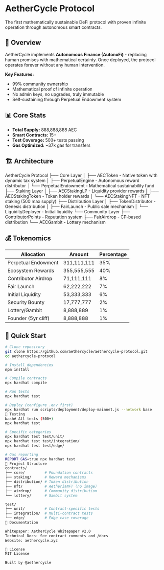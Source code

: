 # AetherCycle Protocol

The first mathematically sustainable DeFi protocol with proven infinite operation through autonomous smart contracts.

## 🚀 Overview

AetherCycle implements **Autonomous Finance (AutonoFi)** - 
replacing human promises with mathematical certainty. Once deployed, the protocol operates forever without any human intervention.

**Key Features:**
- 99% community ownership
- Mathematical proof of infinite operation
- No admin keys, no upgrades, truly immutable
- Self-sustaining through Perpetual Endowment system

## 📊 Core Stats
- **Total Supply:** 888,888,888 AEC
- **Smart Contracts:** 15+
- **Test Coverage:** 500+ tests passing
- **Gas Optimized:** ~37k gas for transfers

## 🏗️ Architecture
AetherCycle Protocol
├── Core Layer
│   ├── AECToken - Native token with dynamic tax system
│   ├── PerpetualEngine - Autonomous reward distributor
│   └── PerpetualEndowment - Mathematical sustainability fund
├── Staking Layer
│   ├── AECStakingLP - Liquidity provider rewards
│   ├── AECStakingToken - Token holder rewards
│   └── AECStakingNFT - NFT staking (500 max supply)
├── Distribution Layer
│   ├── TokenDistributor - Genesis distribution
│   ├── FairLaunch - Public sale mechanism
│   └── LiquidityDeployer - Initial liquidity
└── Community Layer
├── ContributorPoints - Reputation system
├── FairAirdrop - CP-based distribution
└── AECGambit - Lottery mechanism

## 💰 Tokenomics

| Allocation | Amount | Percentage |
|------------|--------|------------|
| Perpetual Endowment | 311,111,111 | 35% |
| Ecosystem Rewards | 355,555,555 | 40% |
| Contributor Airdrop | 71,111,111 | 8% |
| Fair Launch | 62,222,222 | 7% |
| Initial Liquidity | 53,333,333 | 6% |
| Security Bounty | 17,777,777 | 2% |
| Lottery/Gambit | 8,888,889 | 1% |
| Founder (5yr cliff) | 8,888,888 | 1% |

## 🔧 Quick Start

```bash
# Clone repository
git clone https://github.com/aethercycle/aethercycle-protocol.git
cd aethercycle-protocol

# Install dependencies
npm install

# Compile contracts
npx hardhat compile

# Run tests
npx hardhat test

# Deploy (configure .env first)
npx hardhat run scripts/deployment/deploy-mainnet.js --network base
🧪 Testing
bash# All tests (500+)
npx hardhat test

# Specific categories
npx hardhat test test/unit/
npx hardhat test test/integration/
npx hardhat test test/edge/

# Gas reporting
REPORT_GAS=true npx hardhat test
📁 Project Structure
contracts/
├── core/         # Foundation contracts
├── staking/      # Reward mechanisms
├── distribution/ # Token distribution
├── nft/          # AetheriaNFT (no image)
├── airdrop/      # Community distribution
└── lottery/      # Gambit system

test/
├── unit/         # Contract-specific tests
├── integration/  # Multi-contract tests
└── edge/         # Edge case coverage
🔗 Documentation

Whitepaper: AetherCycle Whitepaper v2.0
Technical Docs: See contract comments and /docs
Website: aethercycle.xyz

📄 License
MIT License

Built by @aethercycle
